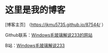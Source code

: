# 这里是我的博客

[博客主页] （https://jkmu5735.github.io/87544/ ）


Github联系：[Windows毛玻璃解说233的网站](https://space.bilibili.com/1601172780)

B站：[Windows毛玻璃解说233](https://space.bilibili.com/1601172780)
